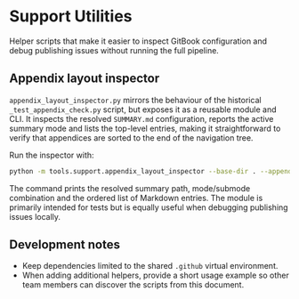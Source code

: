 # Support Utilities

Helper scripts that make it easier to inspect GitBook configuration and debug
publishing issues without running the full pipeline.

## Appendix layout inspector

`appendix_layout_inspector.py` mirrors the behaviour of the historical
`_test_appendix_check.py` script, but exposes it as a reusable module and CLI. It
inspects the resolved `SUMMARY.md` configuration, reports the active summary mode
and lists the top-level entries, making it straightforward to verify that
appendices are sorted to the end of the navigation tree.

Run the inspector with:

```bash
python -m tools.support.appendix_layout_inspector --base-dir . --appendices-last
```

The command prints the resolved summary path, mode/submode combination and the
ordered list of Markdown entries.  The module is primarily intended for tests but
is equally useful when debugging publishing issues locally.

## Development notes

* Keep dependencies limited to the shared `.github` virtual environment.
* When adding additional helpers, provide a short usage example so other team
  members can discover the scripts from this document.
